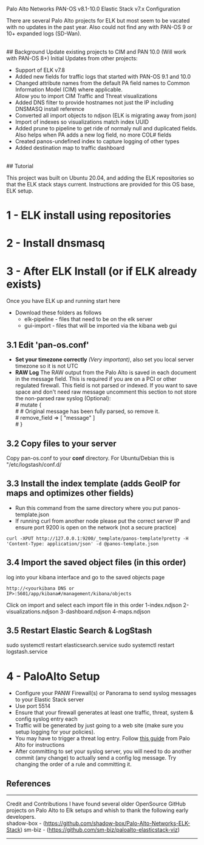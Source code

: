 Palo Alto Networks PAN-OS v8.1-10.0 Elastic Stack v7.x Configuration 

There are several Palo Alto projects for ELK but most seem to be vacated with no updates in the past year.  Also could not find any with PAN-OS 9 or 10+ expanded logs (SD-Wan).
<ur>
<br>

<br>
<ur>
 ## Background
Update existing projects to CIM and PAN 10.0  (Will work with PAN-OS 8+)
Initial Updates from other projects:

 - Support of ELK v7.8
 - Added new fields for traffic logs that started with PAN-OS 9.1 and 10.0
 - Changed attribute names from the default PA field names to Common Information Model (CIM) where applicable.  
     Allow you to import CIM Traffic and Threat visualizations
 - Added DNS filter to provide hostnames not just the IP including DNSMASQ install reference
 - Converted all import objects to ndjson (ELK is migrating away from json)
 - Import of indexes so visualizations match index UUID
 - Added prune to pipeline to get ride of normaly null and duplicated fields.  
 Also helps when PA adds a new log field, no more COL# fields
 - Created panos-undefined index to capture logging of other types 
 - Added destination map to traffic dashboard


<br>
<ur>
## Tutorial

This project was built on Ubuntu 20.04, and adding the ELK repositories so that the ELK stack stays current.  Instructions are provided for this OS base, ELK setup.

# 1 - ELK install using repositories 

# 2 - Install dnsmasq

# 3 - After ELK Install (or if ELK already exists)

Once you have ELK up and running start here

- Download these folders as follows
  - elk-pipeline  - files that need to be on the elk server
  - gui-import - files that will be imported via the kibana web gui

## 3.1 Edit 'pan-os.conf'
 - **Set your timezone correctly** *(Very important)*, also set you local server timezone so it is not UTC
 - **RAW Log**
	The RAW output from the Palo Alto is saved in each document in the message field.  This is required
	if you are on a PCI or other regulated firewall. This field is not parsed or indexed.
        If you want to save space and don't need raw message uncomment this section
to not store the non-parsed raw syslog (Optional): <br>
        \#      mutate {   <br>
        \#          # Original message has been fully parsed, so remove it. <br>
        \#          remove_field => [ "message" ] <br>
        \#      }<br>
    

## 3.2  **Copy files to your server**
Copy pan-os.conf to your **conf** directory. For Ubuntu/Debian this is "/etc/logstash/conf.d/

## 3.3 Install the index template (adds GeoIP for maps and optimizes other fields)

- Run this command from the same directory where you put panos-template.json
- If running curl from another node please put the correct server IP and ensure port 9200 is open on the network (not a secure practice)
```
curl -XPUT http://127.0.0.1:9200/_template/panos-template?pretty -H 'Content-Type: application/json' -d @panos-template.json
```    
## 3.4 Import the saved object files (in this order)
log into your kibana interface and go to the saved objects page
```
http://<yourkibana DNS or IP>:5601/app/kibana#/management/kibana/objects
```
Click on import and select each import file  in this order 
1-index.ndjson
2-visualizations.ndjson
3-dashboard.ndjson
4-maps.ndjson

## 3.5  Restart Elastic Search & LogStash
sudo systemctl restart elasticsearch.service
sudo systemctl restart logstash.service
  
# 4 - PaloAlto Setup
- Configure your PANW Firewall(s) or Panorama to send syslog messages to your Elastic Stack server
- Use port 5514
- Ensure that your firewall generates at least one traffic, threat, system & config syslog entry each
 - Traffic will be generated by just going to a web site (make sure you setup logging for your policies). 
 - You may have to trigger a threat log entry. Follow [this guide](https://live.paloaltonetworks.com/t5/Management-Articles/How-to-Test-Threat-Prevention-Using-a-Web-Browser/ta-p/62073) from Palo Alto for instructions
 - After committing to set your syslog server, you will need to do another commit (any change) to actually send a config log message.  Try changing the order of a rule and committing it.

 
## References
****************************************************************************************************************************************  
Credit and Contributions
 I have found several older OpenSource GitHub projects on Palo Alto to Elk setups and whish to thank the following early developers.  
 shadow-box - (https://github.com/shadow-box/Palo-Alto-Networks-ELK-Stack)
 sm-biz - (https://github.com/sm-biz/paloalto-elasticstack-viz)
**************************************************************************************************************************************** 

